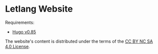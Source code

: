 # Letlang Website

Requirements:

 - [Hugo v0.85](https://gohugo.io)

The website's content is distributed under the terms of the
[CC BY NC SA 4.0 License](./LICENSE.txt).
